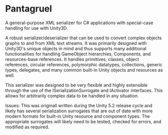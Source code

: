 # Pantagruel
A general-purpose XML serializer for C# applications with special-case handling for use with Unity3D.

A robust serializer/deserializer that can be used to convert complex objects graphs to and from XML text streams. It was primarily designed with Unity3D's unique objects in mind and thus supports many additional functionalities for handling GameObject hierarchies, Components, and resources-base references. It handles primitives, classes, object references, circular references, polymorphic datatypes, collections, generic types, delegates, and many common built-in Unity objects and resources as well.

This serializer was designed to be very flexible and highly extensible through the use of the ISerializationSurrogate and IActivator interfaces. This allows for arbitrarily complex data to be handled in any situation.

Issues: This was originall written during the Unity 5.2 release cycle and likely has several serialization surrogates that are out of date with more modern formats for built-in Unity resource and component types. The appropriate surrogates will likely need to be tested, checked for errors, and modified as required.
